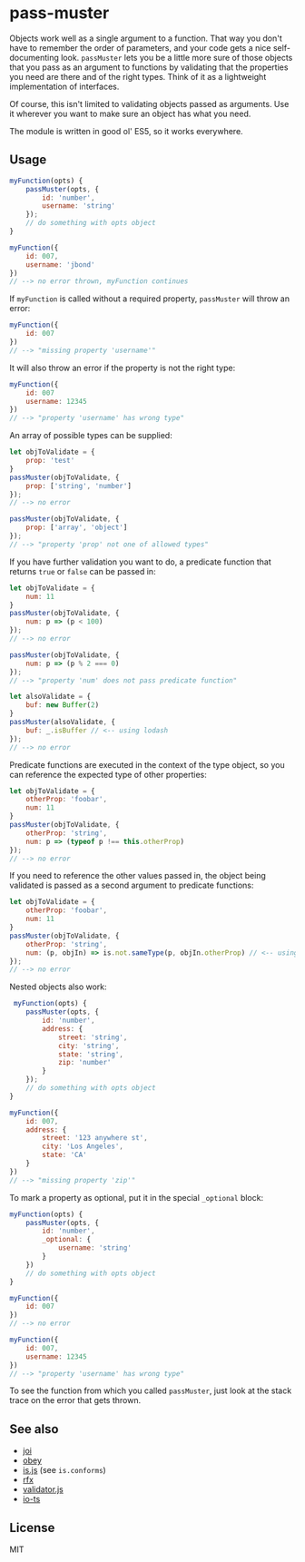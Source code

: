 # pass-muster

Objects work well as a single argument to a function. That way you don't have to remember the order of parameters, and your code gets a nice self-documenting look. `passMuster` lets you be a little more sure of those objects that you pass as an argument to functions by validating that the properties you need are there and of the right types. Think of it as a lightweight implementation of interfaces.

Of course, this isn't limited to validating objects passed as arguments. Use it wherever you want to make sure an object has what you need.

The module is written in good ol' ES5, so it works everywhere.

## Usage

```js
myFunction(opts) {
    passMuster(opts, {
        id: 'number',
        username: 'string'
    });
    // do something with opts object
}

myFunction({
    id: 007,
    username: 'jbond'
})
// --> no error thrown, myFunction continues
```

If `myFunction` is called without a required property, `passMuster` will throw an error:

```js
myFunction({
    id: 007
})
// --> "missing property 'username'"
```

It will also throw an error if the property is not the right type:

```js
myFunction({
    id: 007
    username: 12345
})
// --> "property 'username' has wrong type"
```

An array of possible types can be supplied:

```js
let objToValidate = {
    prop: 'test'
}
passMuster(objToValidate, {
    prop: ['string', 'number']
});
// --> no error

passMuster(objToValidate, {
    prop: ['array', 'object']
});
// --> "property 'prop' not one of allowed types"
```

If you have further validation you want to do, a predicate function that returns `true` or `false` can be passed in:

```js
let objToValidate = {
    num: 11
}
passMuster(objToValidate, {
    num: p => (p < 100)
});
// --> no error

passMuster(objToValidate, {
    num: p => (p % 2 === 0)
});
// --> "property 'num' does not pass predicate function"

let alsoValidate = {
    buf: new Buffer(2)
}
passMuster(alsoValidate, {
    buf: _.isBuffer // <-- using lodash
});
// --> no error
```

Predicate functions are executed in the context of the type object, so you can reference the expected type of other properties:

```js
let objToValidate = {
    otherProp: 'foobar',
    num: 11
}
passMuster(objToValidate, {
    otherProp: 'string',
    num: p => (typeof p !== this.otherProp)
});
// --> no error
```

If you need to reference the other values passed in, the object being validated is passed as a second argument to predicate functions:

```js
let objToValidate = {
    otherProp: 'foobar',
    num: 11
}
passMuster(objToValidate, {
    otherProp: 'string',
    num: (p, objIn) => is.not.sameType(p, objIn.otherProp) // <-- using @pwn/is, linked below
});
// --> no error
```

Nested objects also work:

```js
 myFunction(opts) {
    passMuster(opts, {
        id: 'number',
        address: {
            street: 'string',
            city: 'string',
            state: 'string',
            zip: 'number'
        }
    });
    // do something with opts object
}

myFunction({
    id: 007,
    address: {
        street: '123 anywhere st',
        city: 'Los Angeles',
        state: 'CA'
    }
})
// --> "missing property 'zip'"
```

To mark a property as optional, put it in the special `_optional` block:

```js
myFunction(opts) {
    passMuster(opts, {
        id: 'number',
        _optional: {
            username: 'string'
        }
    })
    // do something with opts object
}

myFunction({
    id: 007
})
// --> no error

myFunction({
    id: 007,
    username: 12345
})
// --> "property 'username' has wrong type"
```

To see the function from which you called `passMuster`, just look at the stack trace on the error that gets thrown.

## See also

* [joi](https://github.com/hapijs/joi)
* [obey](https://github.com/TechnologyAdvice/obey)
* [is.js](https://github.com/pwnn/is.js) (see `is.conforms`)
* [rfx](https://github.com/ericelliott/rfx)
* [validator.js](https://github.com/chriso/validator.js)
* [io-ts](https://github.com/gcanti/io-ts)

## License

MIT

